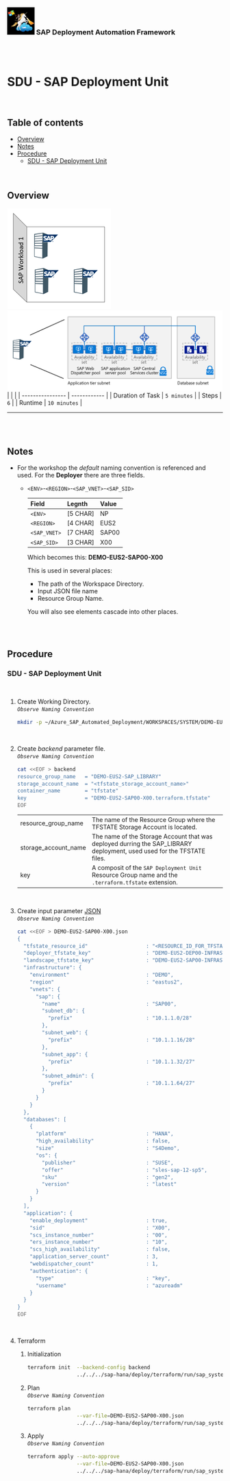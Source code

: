 ### <img src="../../../assets/images/UnicornSAPBlack256x256.png" width="64px"> SAP Deployment Automation Framework <!-- omit in toc -->
<br/><br/>

# SDU - SAP Deployment Unit <!-- omit in toc -->

<br/>

## Table of contents <!-- omit in toc -->

- [Overview](#overview)
- [Notes](#notes)
- [Procedure](#procedure)
  - [SDU - SAP Deployment Unit](#sdu---sap-deployment-unit)


<br/>

## Overview

![Block5a](assets/Block5a.png)
![Block5b](assets/Block5b.png)
|                  |              |
| ---------------- | ------------ |
| Duration of Task | `5 minutes`  |
| Steps            | `6`          |
| Runtime          | `10 minutes`  |

---

<br/><br/>

## Notes

- For the workshop the *default* naming convention is referenced and used. For the **Deployer** there are three fields.
  - `<ENV>`-`<REGION>`-`<SAP_VNET>`-`<SAP_SID>`

    | Field        | Legnth   | Value  |
    | ------------ | -------- | ------ |
    | `<ENV>`      | [5 CHAR] | NP     |
    | `<REGION>`   | [4 CHAR] | EUS2   |
    | `<SAP_VNET>` | [7 CHAR] | SAP00  |
    | `<SAP_SID>`  | [3 CHAR] | X00    |
  
    Which becomes this: **DEMO-EUS2-SAP00-X00**
    
    This is used in several places:
    - The path of the Workspace Directory.
    - Input JSON file name
    - Resource Group Name.

    You will also see elements cascade into other places.

<br/><br/>

## Procedure

### SDU - SAP Deployment Unit

<br/>

1. Create Working Directory.
    <br/>*`Observe Naming Convention`*<br/>
    ```bash
    mkdir -p ~/Azure_SAP_Automated_Deployment/WORKSPACES/SYSTEM/DEMO-EUS2-SAP00-X00; cd $_
    ```
    <br/>

2. Create *backend* parameter file.
    <br/>*`Observe Naming Convention`*<br/>
    ```bash
    cat <<EOF > backend
    resource_group_name   = "DEMO-EUS2-SAP_LIBRARY"
    storage_account_name  = "<tfstate_storage_account_name>"
    container_name        = "tfstate"
    key                   = "DEMO-EUS2-SAP00-X00.terraform.tfstate"
    EOF
    ```
    |                      |           |
    | -------------------- | --------- |
    | resource_group_name  | The name of the Resource Group where the TFSTATE Storage Account is located. |
    | storage_account_name | The name of the Storage Account that was deployed durring the SAP_LIBRARY deployment, used used for the TFSTATE files. |
    | key                  | A composit of the `SAP Deployment Unit` Resource Group name and the `.terraform.tfstate` extension. |
    <br/>

3. Create input parameter [JSON](templates/DEMO-EUS2-SAP00-X00.json)
    <br/>*`Observe Naming Convention`*<br/>
    ```bash
    cat <<EOF > DEMO-EUS2-SAP00-X00.json
    {
      "tfstate_resource_id"                   : "<RESOURCE_ID_FOR_TFSTATE_STORAGE_ACCOUNT>",
      "deployer_tfstate_key"                  : "DEMO-EUS2-DEP00-INFRASTRUCTURE.terraform.tfstate",
      "landscape_tfstate_key"                 : "DEMO-EUS2-SAP00-INFRASTRUCTURE.terraform.tfstate",
      "infrastructure": {
        "environment"                         : "DEMO",
        "region"                              : "eastus2",
        "vnets": {
          "sap": {
            "name"                            : "SAP00",
            "subnet_db": {
              "prefix"                        : "10.1.1.0/28"
            },
            "subnet_web": {
              "prefix"                        : "10.1.1.16/28"
            },
            "subnet_app": {
              "prefix"                        : "10.1.1.32/27"
            },
            "subnet_admin": {
              "prefix"                        : "10.1.1.64/27"
            }
          }
        }
      },
      "databases": [
        {
          "platform"                          : "HANA",
          "high_availability"                 : false,
          "size"                              : "S4Demo",
          "os": {
            "publisher"                       : "SUSE",
            "offer"                           : "sles-sap-12-sp5",
            "sku"                             : "gen2",
            "version"                         : "latest"
          }
        }
      ],
      "application": {
        "enable_deployment"                   : true,
        "sid"                                 : "X00",
        "scs_instance_number"                 : "00",
        "ers_instance_number"                 : "10",
        "scs_high_availability"               : false,
        "application_server_count"            : 3,
        "webdispatcher_count"                 : 1,
        "authentication": {
          "type"                              : "key",
          "username"                          : "azureadm"
        }
      }
    }
    EOF
    ```
    <br/>

4. Terraform
    1. Initialization
       ```bash
       terraform init  --backend-config backend                                        \
                       ../../../sap-hana/deploy/terraform/run/sap_system/
       ```

    2. Plan
       <br/>*`Observe Naming Convention`*<br/>
       ```bash
       terraform plan                                                                  \
                       --var-file=DEMO-EUS2-SAP00-X00.json                             \
                       ../../../sap-hana/deploy/terraform/run/sap_system/
       ```

    3. Apply
       <br/>*`Observe Naming Convention`*<br/>
       ```bash
       terraform apply --auto-approve                                                  \
                       --var-file=DEMO-EUS2-SAP00-X00.json                             \
                       ../../../sap-hana/deploy/terraform/run/sap_system/
       ```
       <br/>


<br/><br/><br/><br/>
